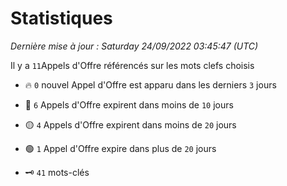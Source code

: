 # Statistiques


_Dernière mise à jour : Saturday 24/09/2022 03:45:47 (UTC)_ 

Il y a `11`Appels d'Offre référencés sur les mots clefs choisis

- 🔥 `0` nouvel Appel d'Offre est apparu dans les derniers `3` jours
- 🔴  `6` Appels d'Offre expirent dans moins de `10` jours
- 🟡  `4` Appels d'Offre expirent dans moins de `20` jours
- 🟢  `1` Appel d'Offre expire dans plus de `20` jours

- 🗝 `41` mots-clés